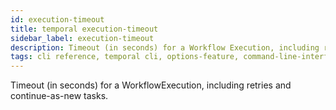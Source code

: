 ```yaml
---
id: execution-timeout
title: temporal execution-timeout
sidebar_label: execution-timeout
description: Timeout (in seconds) for a Workflow Execution, including retries and continue-as-new tasks.
tags: cli reference, temporal cli, options-feature, command-line-interface-cli, workflow execution, retries, timeout, continue-as-new
---
```


Timeout (in seconds) for a WorkflowExecution, including retries and continue-as-new tasks.
